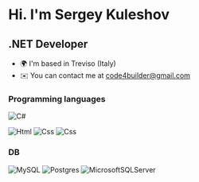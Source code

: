 Hi. I'm Sergey Kuleshov
==================================

.NET Developer
---------------------------------------------

* 🌍  I'm based in Treviso (Italy)
* ✉️  You can contact me at [code4builder@gmail.com](mailto:code4builder@gmail.com)


### Programming languages

![C#](https://img.shields.io/badge/c%23-%23239120.svg?style=for-the-badge&logo=c-sharp&logoColor=white) 

![Html](https://img.shields.io/badge/HTML5-E34F26?style=for-the-badge&logo=html5&logoColor=white)
![Css](https://img.shields.io/badge/CSS3-1572B6?style=for-the-badge&logo=css3&logoColor=white)
![Css](https://img.shields.io/badge/Sass-CC6699?style=for-the-badge&logo=sass&logoColor=white)

### DB
![MySQL](https://img.shields.io/badge/mysql-%2300f.svg?style=for-the-badge&logo=mysql&logoColor=white)
![Postgres](https://img.shields.io/badge/postgres-%23316192.svg?style=for-the-badge&logo=postgresql&logoColor=white)
![MicrosoftSQLServer](https://img.shields.io/badge/Microsoft%20SQL%20Sever-CC2927?style=for-the-badge&logo=microsoft%20sql%20server&logoColor=white)
